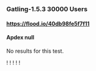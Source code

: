 
### Gatling-1.5.3 30000 Users
#### https://flood.io/40db98fe5f7f11
#### Apdex null
No results for this test.

\![](./gc/40db98fe5f7f11/tenured_size.jpg)
\![](./gc/40db98fe5f7f11/collection_pause_time.jpg)
\![](./gc/40db98fe5f7f11/cpu_real.jpg)
\![](./gc/40db98fe5f7f11/promoted_size.jpg)
\![](./gc/40db98fe5f7f11/young_size.jpg)

